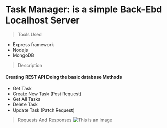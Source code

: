 # Task Manager: is a simple Back-Ebd Localhost Server
> Tools Used 
- Express framework
- Nodejs
- MongoDB

> Description
#### Creating REST API Doing the basic database Methods 
- Get Task
- Create New Task (Post Request) 
- Get All Tasks
- Delete Task
- Update Task (Patch Request)


> Requests And Responses
![This is an image](https://github.com/Ahmed1Radwan/myapp/blob/main/1.png)

